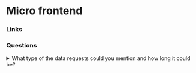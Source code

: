 # Micro frontend

### Links

### Questions

<details>
  <summary>What type of the data requests could you mention and how long it could be?</summary>
  
  | Type | Term |
  |------|------|
  | L1 cache reference | 0.5 ns |
  | Branch mispredict | 5 ns |
  | L2 cache reference | 7 ns |
  | Mutex lock/unlock | 25 ns |
  | Main memory reference | 100 ns |
  | Compress 1K bytes with Zippy | 3000 ns |
  | Send 2K bytes over 1 Gbps network | 20000 ns |
  | SSD random read | 150000 ns |
  | Read 1 MB sequentially from memory | 250000 ns |
  | Round trip within same datacenter | 500000 ns |
  | Read 1 MB sequentially from SSD* | 1000000 = 1ms |
  | Disk seek | 10000000ns = 10ms |
  | Read 1MB sequentially from disk | 20000000ns = 20ms |
  | Send packet CA -> Netherlands -> CA | 150000000ns = 150ms |

</details>

